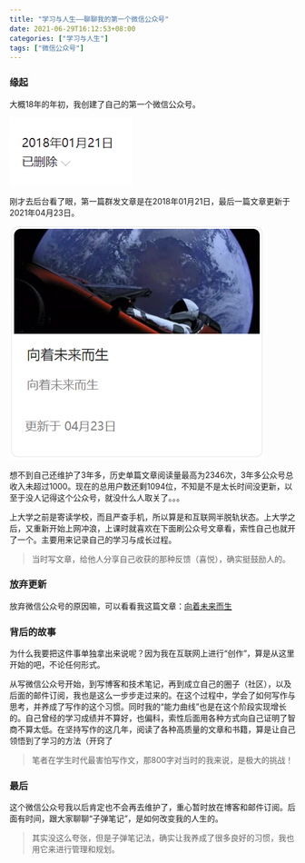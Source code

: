 ```yaml
---
title: "学习与人生——聊聊我的第一个微信公众号"
date: 2021-06-29T16:12:53+08:00
categories: ["学习与人生"]
tags: ["微信公众号"]
---
```


### 缘起

大概18年的年初，我创建了自己的第一个微信公众号。

![](/images/tech/2021/wechatmp/wechatmp001.png)

刚才去后台看了眼，第一篇群发文章是在2018年01月21日，最后一篇文章更新于2021年04月23日。

![](/images/tech/2021/wechatmp/wechatmp002.png)

想不到自己还维护了3年多，历史单篇文章阅读量最高为2346次，3年多公众号总收入未超过1000。现在的总用户数还剩1094位，不知是不是太长时间没更新，以至于没人记得这个公众号，就没什么人取关了。。。

上大学之前是寄读学校，而且严查手机，所以算是和互联网半脱轨状态。上大学之后，又重新开始上网冲浪，上课时就喜欢在下面刷公众号文章看，索性自己也就开了一个。主要用来记录自己的学习与成长过程。

> 当时写文章，给他人分享自己收获的那种反馈（喜悦），确实挺鼓励人的。

### 放弃更新

放弃微信公众号的原因嘛，可以看看我这篇文章：[向着未来而生](https://blog.besscroft.com/life/%E5%90%91%E7%9D%80%E6%9C%AA%E6%9D%A5%E8%80%8C%E7%94%9F/)

### 背后的故事

为什么我要把这件事单独拿出来说呢？因为我在互联网上进行“创作”，算是从这里开始的吧，不论任何形式。

从写微信公众号开始，到写博客和技术笔记，再到成立自己的圈子（社区），以及后面的邮件订阅，我也是这么一步步走过来的。在这个过程中，学会了如何写作与思考，并养成了写作的这个习惯。同时我的“能力曲线”也是在这个阶段实现增长的。自己曾经的学习成绩并不算好，也偏科，索性后面用各种方式向自己证明了智商不算太低。在坚持写作的这几年，阅读了各种高质量的文章和书籍，算是让自己领悟到了学习的方法（开窍了

> 笔者在学生时代最害怕写作文，那800字对当时的我来说，是极大的挑战！

### 最后

这个微信公众号我以后肯定也不会再去维护了，重心暂时放在博客和邮件订阅。后面有时间，跟大家聊聊“子弹笔记”，是如何改变我的人生的。

> 其实没这么夸张，但是子弹笔记法，确实让我养成了很多良好的习惯，我也用它来进行管理和规划。
